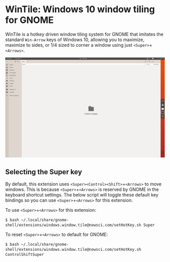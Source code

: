 WinTile: Windows 10 window tiling for GNOME
===========================================
WinTile is a hotkey driven window tiling system for GNOME that imitates the standard `Win-Arrow` keys of Windows 10, allowing you to maximize, maximize to sides, or 1/4 sized to corner a window using just `<Super>`+`<Arrows>`.

<img src='demo.gif'>

Selecting the Super key
-----------------------
By default, this extension uses `<Super><Control><Shift>`+`<Arrows>` to move windows. This is because `<Super>`+`<Arrows>` is reserved by GNOME in the keyboard shortcut settings. The below script will toggle these default key bindings so you can use `<Super>`+`<Arrows>` for this extension.

To use `<Super>`+`<Arrows>` for this extension:
```
$ bash ~/.local/share/gnome-shell/extensions/windows.window.tile@nowsci.com/setHotKey.sh Super
```

To reset `<Super>`+`<Arrows>` to default for GNOME:
```
$ bash ~/.local/share/gnome-shell/extensions/windows.window.tile@nowsci.com/setHotKey.sh ControlShiftSuper
```
